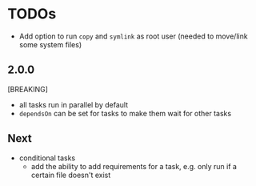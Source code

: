 # TODOs

- Add option to run `copy` and `symlink` as root user (needed to move/link some system files)

## 2.0.0

[BREAKING]

- all tasks run in parallel by default
- `dependsOn` can be set for tasks to make them wait for other tasks

## Next

- conditional tasks
  - add the ability to add requirements for a task, e.g. only run if a certain file doesn't exist
